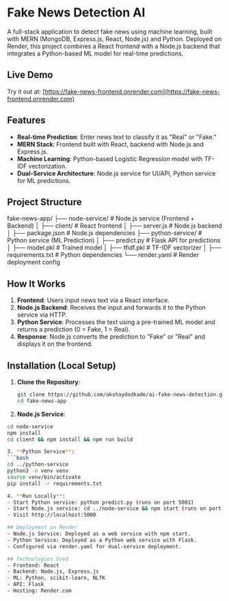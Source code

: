 # Fake News Detection AI

A full-stack application to detect fake news using machine learning, built with MERN (MongoDB, Express.js, React, Node.js) and Python. Deployed on Render, this project combines a React frontend with a Node.js backend that integrates a Python-based ML model for real-time predictions.

## Live Demo
Try it out at: [https://fake-news-frontend.onrender.com](https://fake-news-frontend.onrender.com)

## Features
- **Real-time Prediction**: Enter news text to classify it as "Real" or "Fake."
- **MERN Stack**: Frontend built with React, backend with Node.js and Express.js.
- **Machine Learning**: Python-based Logistic Regression model with TF-IDF vectorization.
- **Dual-Service Architecture**: Node.js service for UI/API, Python service for ML predictions.

## Project Structure
  fake-news-app/
  ├── node-service/        # Node.js service (Frontend + Backend)
  │   ├── client/          # React frontend
  │   ├── server.js        # Node.js backend
  │   ├── package.json     # Node.js dependencies
  ├── python-service/      # Python service (ML Prediction)
  │   ├── predict.py       # Flask API for predictions
  │   ├── model.pkl        # Trained model
  │   ├── tfidf.pkl        # TF-IDF vectorizer
  │   ├── requirements.txt # Python dependencies
  └── render.yaml          # Render deployment config


## How It Works
1. **Frontend**: Users input news text via a React interface.
2. **Node.js Backend**: Receives the input and forwards it to the Python service via HTTP.
3. **Python Service**: Processes the text using a pre-trained ML model and returns a prediction (0 = Fake, 1 = Real).
4. **Response**: Node.js converts the prediction to "Fake" or "Real" and displays it on the frontend.

## Installation (Local Setup)
1. **Clone the Repository**:
   ```bash
   git clone https://github.com/akshaydodkade/ai-fake-news-detection.git
   cd fake-news-app

2. **Node.js Service**:
  ```bash
  cd node-service
  npm install
  cd client && npm install && npm run build

3. **Python Service**:
  ```bash
  cd ../python-service
  python3 -m venv venv
  source venv/bin/activate
  pip install -r requirements.txt

4. **Run Locally**:
  - Start Python service: python predict.py (runs on port 5001)
  - Start Node.js service: cd ../node-service && npm start (runs on port 5000)
  - Visit http://localhost:5000

## Deployment on Render
  - Node.js Service: Deployed as a web service with npm start.
  - Python Service: Deployed as a Python web service with Flask.
  - Configured via render.yaml for dual-service deployment.

## Technologies Used
  - Frontend: React
  - Backend: Node.js, Express.js
  - ML: Python, scikit-learn, NLTK
  - API: Flask
  - Hosting: Render.com